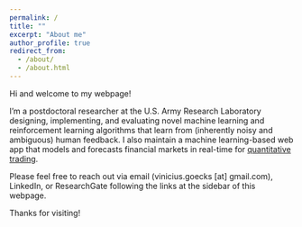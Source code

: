 ```yaml
---
permalink: /
title: ""
excerpt: "About me"
author_profile: true
redirect_from: 
  - /about/
  - /about.html
---
```

Hi and welcome to my webpage!

I’m a postdoctoral researcher at the U.S. Army Research Laboratory designing, implementing, and evaluating novel machine learning and reinforcement learning algorithms that learn from (inherently noisy and ambiguous) human feedback. I also maintain a machine learning-based web app that models and forecasts financial markets in real-time for [quantitative trading](https://www.cmidas.com/dashboard/).

Please feel free to reach out via email (vinicius.goecks [at] gmail.com), LinkedIn, or ResearchGate following the links at the sidebar of this webpage.

Thanks for visiting!
